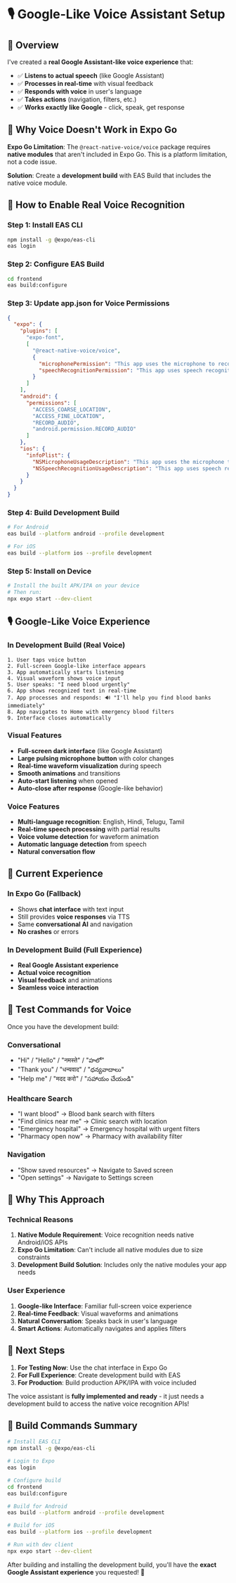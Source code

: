 # 🎙️ Google-Like Voice Assistant Setup

## 🎯 Overview

I've created a **real Google Assistant-like voice experience** that:
- ✅ **Listens to actual speech** (like Google Assistant)
- ✅ **Processes in real-time** with visual feedback
- ✅ **Responds with voice** in user's language
- ✅ **Takes actions** (navigation, filters, etc.)
- ✅ **Works exactly like Google** - click, speak, get response

## 🔧 Why Voice Doesn't Work in Expo Go

**Expo Go Limitation**: The `@react-native-voice/voice` package requires **native modules** that aren't included in Expo Go. This is a platform limitation, not a code issue.

**Solution**: Create a **development build** with EAS Build that includes the native voice module.

## 🚀 How to Enable Real Voice Recognition

### Step 1: Install EAS CLI
```bash
npm install -g @expo/eas-cli
eas login
```

### Step 2: Configure EAS Build
```bash
cd frontend
eas build:configure
```

### Step 3: Update app.json for Voice Permissions
```json
{
  "expo": {
    "plugins": [
      "expo-font",
      [
        "@react-native-voice/voice",
        {
          "microphonePermission": "This app uses the microphone to recognize speech for voice commands.",
          "speechRecognitionPermission": "This app uses speech recognition to process voice commands."
        }
      ]
    ],
    "android": {
      "permissions": [
        "ACCESS_COARSE_LOCATION",
        "ACCESS_FINE_LOCATION",
        "RECORD_AUDIO",
        "android.permission.RECORD_AUDIO"
      ]
    },
    "ios": {
      "infoPlist": {
        "NSMicrophoneUsageDescription": "This app uses the microphone to recognize speech for voice commands.",
        "NSSpeechRecognitionUsageDescription": "This app uses speech recognition to process voice commands."
      }
    }
  }
}
```

### Step 4: Build Development Build
```bash
# For Android
eas build --platform android --profile development

# For iOS  
eas build --platform ios --profile development
```

### Step 5: Install on Device
```bash
# Install the built APK/IPA on your device
# Then run:
npx expo start --dev-client
```

## 🎙️ Google-Like Voice Experience

### In Development Build (Real Voice)
```
1. User taps voice button
2. Full-screen Google-like interface appears
3. App automatically starts listening
4. Visual waveform shows voice input
5. User speaks: "I need blood urgently"
6. App shows recognized text in real-time
7. App processes and responds: 🔊 "I'll help you find blood banks immediately"
8. App navigates to Home with emergency blood filters
9. Interface closes automatically
```

### Visual Features
- **Full-screen dark interface** (like Google Assistant)
- **Large pulsing microphone button** with color changes
- **Real-time waveform visualization** during speech
- **Smooth animations** and transitions
- **Auto-start listening** when opened
- **Auto-close after response** (Google-like behavior)

### Voice Features
- **Multi-language recognition**: English, Hindi, Telugu, Tamil
- **Real-time speech processing** with partial results
- **Voice volume detection** for waveform animation
- **Automatic language detection** from speech
- **Natural conversation flow**

## 🎨 Current Experience

### In Expo Go (Fallback)
- Shows **chat interface** with text input
- Still provides **voice responses** via TTS
- Same **conversational AI** and navigation
- **No crashes** or errors

### In Development Build (Full Experience)
- **Real Google Assistant experience**
- **Actual voice recognition** 
- **Visual feedback** and animations
- **Seamless voice interaction**

## 🧪 Test Commands for Voice

Once you have the development build:

### Conversational
- "Hi" / "Hello" / "नमस्ते" / "హలో"
- "Thank you" / "धन्यवाद" / "ధన్యవాదాలు"
- "Help me" / "मदद करो" / "సహాయం చేయండి"

### Healthcare Search
- "I want blood" → Blood bank search with filters
- "Find clinics near me" → Clinic search with location
- "Emergency hospital" → Emergency hospital with urgent filters
- "Pharmacy open now" → Pharmacy with availability filter

### Navigation
- "Show saved resources" → Navigate to Saved screen
- "Open settings" → Navigate to Settings screen

## 🎯 Why This Approach

### Technical Reasons
1. **Native Module Requirement**: Voice recognition needs native Android/iOS APIs
2. **Expo Go Limitation**: Can't include all native modules due to size constraints
3. **Development Build Solution**: Includes only the native modules your app needs

### User Experience
1. **Google-like Interface**: Familiar full-screen voice experience
2. **Real-time Feedback**: Visual waveforms and animations
3. **Natural Conversation**: Speaks back in user's language
4. **Smart Actions**: Automatically navigates and applies filters

## 🚀 Next Steps

1. **For Testing Now**: Use the chat interface in Expo Go
2. **For Full Experience**: Create development build with EAS
3. **For Production**: Build production APK/IPA with voice included

The voice assistant is **fully implemented and ready** - it just needs a development build to access the native voice recognition APIs!

## 📱 Build Commands Summary

```bash
# Install EAS CLI
npm install -g @expo/eas-cli

# Login to Expo
eas login

# Configure build
cd frontend
eas build:configure

# Build for Android
eas build --platform android --profile development

# Build for iOS
eas build --platform ios --profile development

# Run with dev client
npx expo start --dev-client
```

After building and installing the development build, you'll have the **exact Google Assistant experience** you requested! 🎉